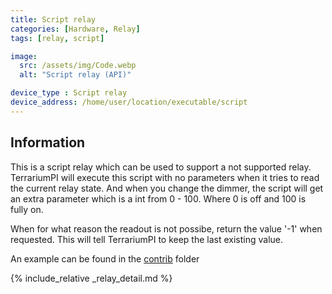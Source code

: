 ```yaml
---
title: Script relay
categories: [Hardware, Relay]
tags: [relay, script]

image:
  src: /assets/img/Code.webp
  alt: "Script relay (API)"

device_type : Script relay
device_address: /home/user/location/executable/script
---
```


## Information
This is a script relay which can be used to support a not supported relay. TerrariumPI will execute this script with no parameters when it tries to read the current relay state. And when you change the dimmer, the script will get an extra parameter which is a int from 0 - 100. Where 0 is off and 100 is fully on.

When for what reason the readout is not possibe, return the value '-1' when requested. This will tell TerrariumPI to keep the last existing value.

An example can be found in the [contrib](https://github.com/theyosh/TerrariumPI/blob/4.x.y.z/contrib/external_switch.py) folder

{% include_relative _relay_detail.md %}